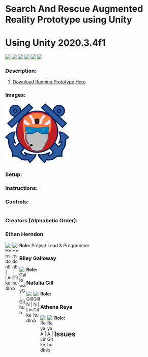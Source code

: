 # Search And Rescue Augmented Reality Prototype using Unity
# Using Unity 2020.3.4f1
![](https://img.shields.io/github/repo-size/HerndonE/SearchAndRescueUnity)
![](https://img.shields.io/github/last-commit/HerndonE/SearchAndRescueUnity)
![](https://img.shields.io/github/contributors/HerndonE/SearchAndRescueUnity)
![](https://img.shields.io/github/languages/top/HerndonE/SearchAndRescueUnity)
![](https://img.shields.io/github/stars/HerndonE/SearchAndRescueUnity?style=social)
![](https://img.shields.io/github/forks/HerndonE/SearchAndRescueUnity?style=social)
### Description:
1. [Download Running Prototype Here]()
### Images:
<p float="left">
  <img src="https://github.com/HerndonE/SearchAndRescueUnity/blob/main/Images/BIGGER%20HEAD.png?raw=true" width="200" />
</p>

### Setup:

### Instructions:

### Controls:
```
```
### Creators (Alphabetic Order):

### Ethan Herndon
**Role:** Project Lead & Programmer
[<img align="left" alt="HerndonE | LinkedIn" width="22px" src="https://cdn.jsdelivr.net/npm/simple-icons@v3/icons/linkedin.svg" />](https://www.linkedin.com/in/ethan-herndon-8ba950196/)
[<img align="left" alt="HerndonE | Github" width="22px" src="https://cdn.jsdelivr.net/npm/simple-icons@3.13.0/icons/github.svg" />](https://github.com/HerndonE)

### Riley Galloway
**Role:**
[<img align="left" alt="GallowayG | Github" width="22px" src="https://cdn.jsdelivr.net/npm/simple-icons@3.13.0/icons/github.svg" />](https://github.com/Riley-Six)
### Natalia Gill
**Role:**
[<img align="left" alt="GillN | LinkedIn" width="22px" src="https://cdn.jsdelivr.net/npm/simple-icons@v3/icons/linkedin.svg" />](https://www.linkedin.com/in/natalia-gill-a0681a11a/)
[<img align="left" alt="GillN | Github" width="22px" src="https://cdn.jsdelivr.net/npm/simple-icons@3.13.0/icons/github.svg" />](https://github.com/sngillca)
### Athena Reya
**Role:**
[<img align="left" alt="ReyaA | LinkedIn" width="22px" src="https://cdn.jsdelivr.net/npm/simple-icons@v3/icons/linkedin.svg" />](https://www.linkedin.com/in/athena-raya/)
[<img align="left" alt="ReyaA | Github" width="22px" src="https://cdn.jsdelivr.net/npm/simple-icons@3.13.0/icons/github.svg" />](https://github.com/AthenaRaya)
## Issues